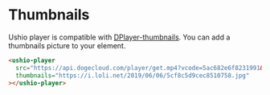 # Thumbnails

Ushio player is compatible with [DPlayer-thumbnails](https://github.com/MoePlayer/DPlayer-thumbnails).
You can add a thumbnails picture to your element.

```html
<ushio-player
  src="https://api.dogecloud.com/player/get.mp4?vcode=5ac682e6f8231991&userId=17&ext=.mp4"
  thumbnails="https://i.loli.net/2019/06/06/5cf8c5d9cec8510758.jpg"
></ushio-player>
```

<div class="video-wrap">
<ushio-player
  src="https://api.dogecloud.com/player/get.mp4?vcode=5ac682e6f8231991&userId=17&ext=.mp4"
  thumbnails="https://i.loli.net/2019/06/06/5cf8c5d9cec8510758.jpg"
></ushio-player>
</div>
